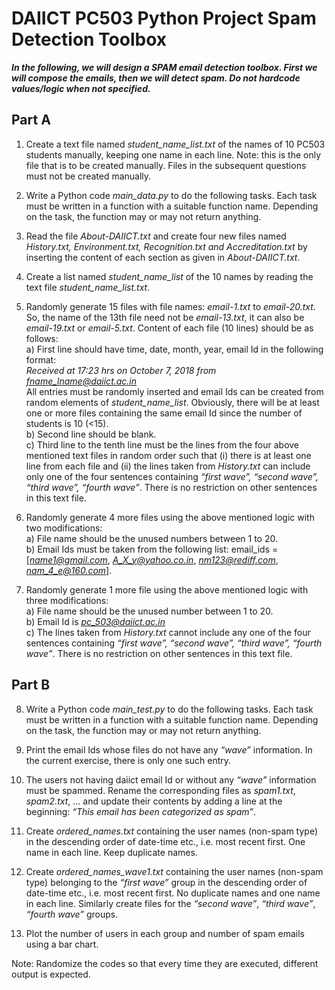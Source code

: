 # DAIICT PC503 Python Project Spam Detection Toolbox

***In the following, we will design a SPAM email detection toolbox. First we will compose the
emails, then we will detect spam. Do not hardcode values/logic when not specified.***<br>

## Part A
1. Create a text file named *student_name_list.txt* of the names of 10 PC503 students manually, keeping one name in each line. Note: this is the only file that is to be created manually. Files in the subsequent questions must not be created manually.<br>

2. Write a Python code *main_data.py* to do the following tasks. Each task must be written in a
function with a suitable function name. Depending on the task, the function may or may not return anything.<br>

3. Read the file *About-DAIICT.txt* and create four new files named *History.txt, Environment.txt, Recognition.txt and Accreditation.txt* by inserting the content of each section as given in *About-DAIICT.txt*.<br>

4. Create a list named *student_name_list* of the 10 names by reading the text file *student_name_list.txt*.<br>

5. Randomly generate 15 files with file names: *email-1.txt* to *email-20.txt*. So, the name of the
13th file need not be *email-13.txt*, it can also be *email-19.txt* or *email-5.txt*. Content of each file (10 lines) should be as follows:<br>
a) First line should have time, date, month, year, email Id in the following format:<br>
*Received at 17:23 hrs on October 7, 2018 from fname_lname@daiict.ac.in*<br>
All entries must be randomly inserted and email Ids can be created from random elements of
*student_name_list*. Obviously, there will be at least one or more files containing the same email Id since the number of students is 10 (<15).<br>
b) Second line should be blank.<br>
c) Third line to the tenth line must be the lines from the four above mentioned text files
in random order such that (i) there is at least one line from each file and (ii) the lines
taken from *History.txt* can include only one of the four sentences containing *“first
wave”, “second wave”, “third wave”, “fourth wave”*. There is no restriction on other
sentences in this text file.<br>

6. Randomly generate 4 more files using the above mentioned logic with two modifications:<br>
a) File name should be the unused numbers between 1 to 20.<br>
b) Email Ids must be taken from the following list: email_ids =[*name1@gmail.com*,
*A_X_y@yahoo.co.in*, *nm123@rediff.com*, *nam_4_e@160.com*].<br>

7. Randomly generate 1 more file using the above mentioned logic with three modifications:<br>
a) File name should be the unused number between 1 to 20.<br>
b) Email Id is *pc_503@daiict.ac.in*<br>
c) The lines taken from *History.txt* cannot include any one of the four sentences
containing *“first wave”, “second wave”, “third wave”, “fourth wave”*. There is no restriction on other sentences in this text file.<br>

## Part B

8. Write a Python code *main_test.py* to do the following tasks. Each task must be written in a
function with a suitable function name. Depending on the task, the function may or may not
return anything.<br>

9. Print the email Ids whose files do not have any *“wave”* information. In the current exercise, there is only one such entry.<br>

10. The users not having daiict email Id or without any *“wave”* information must be spammed.
Rename the corresponding files as *spam1.txt*, *spam2.txt*, … and update their contents by
adding a line at the beginning: *“This email has been categorized as spam”*.<br>

11. Create *ordered_names.txt* containing the user names (non-spam type) in the descending
order of date-time etc., i.e. most recent first. One name in each line. Keep duplicate names.<br>

12. Create *ordered_names_wave1.txt* containing the user names (non-spam type) belonging to
the *“first wave”* group in the descending order of date-time etc., i.e. most recent first. No
duplicate names and one name in each line. Similarly create files for the *“second wave”*,
*“third wave”*, *“fourth wave”* groups.<br>

13. Plot the number of users in each group and number of spam emails using a bar chart.<br>

Note: Randomize the codes so that every time they are executed, different output is expected.
